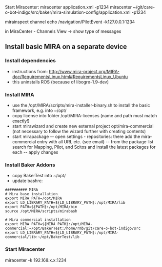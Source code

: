 Start Miracenter:
miracenter application.xml -p1234
miracenter ~/git/care-o-bot-indigo/src/baker/mira-simulation-config/application.xml -p1234


mirainspect channel echo /navigation/PilotEvent -k127.0.0.1:1234

in MiraCenter - Channels View -> show type of messages





## Install basic MIRA on a separate device
### Install dependencies
- instructions from: http://www.mira-project.org/MIRA-doc/RequirementsLinux.html#RequirementsLinux_Ubuntu
- this uninstalls ROS (because of libogre-1.9-dev)

### Install MIRA
- use the /opt/MIRA/scripts/mira-installer-binary.sh to install the basic framework, e.g. into ~/opt/
- copy license into folder /opt/MIRA-licenses (name and path must match exactly!)
- start mirawizard and create new external project opt/mira-commercial (not necessary to follow the wizard further with creating contents)
- start mirapackage
-- open settings - repositories: there add the mira-commercial entry with all URL etc. (see email)
-- from the package list search for Mapping, Pilot, and Scitos and install the latest packages for each
-- apply changes

### Install Baker Addons
- copy BakerTest into ~/opt/
- update bashrc:
```
########## MIRA
# Mira base installation
export MIRA_PATH=/opt/MIRA
export LD_LIBRARY_PATH=${LD_LIBRARY_PATH}:/opt/MIRA/lib
export PATH=${PATH}:/opt/MIRA/bin
source /opt/MIRA/scripts/mirabash

# Mira commercial installation
export MIRA_PATH=${MIRA_PATH}:/opt/MIRA-commercial:~/opt/BakerTest:/home/rmb/git/care-o-bot-indigo/src
export LD_LIBRARY_PATH=${LD_LIBRARY_PATH}:/opt/MIRA-commercial/lib:~/opt/BakerTest/lib
```

### Start Miracenter
miracenter -k 192.168.x.x:1234
